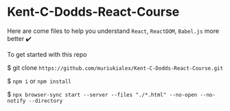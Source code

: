 # Kent-C-Dodds-React-Course

Here are come files to help you understand `React`, `ReactDOM`, `Babel.js` more better ✔️

To get started with this repo 

$ git clone `https://github.com/muriukialex/Kent-C-Dodds-React-Course.git`

$ `npm i` or `npm install`

$ `npx browser-sync start --server --files "./*.html" --no-open --no-notify --directory`
